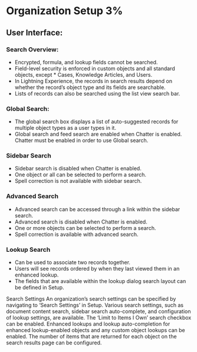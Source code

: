 # Organization Setup 3% 
## User Interface:

### Search Overview:

* Encrypted, formula, and lookup fields cannot be searched.
* Field-level security is enforced in custom objects and all standard objects, except * Cases, Knowledge Articles, and Users.
* In Lightning Experience, the records in search results depend on whether the record’s object type and its fields are searchable.
* Lists of records can also be searched using the list view search bar.

### Global Search:
* The global search box displays a list of auto-suggested records for multiple object types as a user types in it.
* Global search and feed search are enabled when Chatter is enabled. Chatter must be enabled in order to use Global search.

### Sidebar Search
* Sidebar search is disabled when Chatter is enabled.
* One object or all can be selected to perform a search.
* Spell correction is not available with sidebar search.

### Advanced Search
* Advanced search can be accessed through a link within the sidebar search.
* Advanced search is disabled when Chatter is enabled.
* One or more objects can be selected to perform a search.
* Spell correction is available with advanced search.

### Lookup Search
* Can be used to associate two records together.
* Users will see records ordered by when they last viewed them in an enhanced lookup.
* The fields that are available within the lookup dialog search layout can be defined in Setup.

Search Settings
An organization’s search settings can be specified by navigating to ‘Search Settings’ in Setup.
Various search settings, such as document content search, sidebar search auto-complete, and configuration of lookup settings, are available.
The ‘Limit to Items I Own’ search checkbox can be enabled.
Enhanced lookups and lookup auto-completion for enhanced lookup-enabled objects and any custom object lookups can be enabled.
The number of items that are returned for each object on the search results page can be configured.
